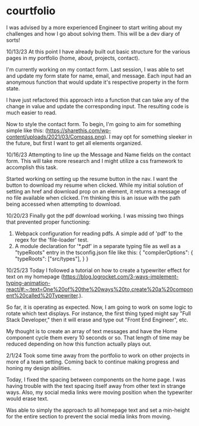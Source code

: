 # courtfolio

I was advised by a more experienced Engineer to start writing about my challenges and how I go about solving them. This will be a dev diary of sorts!

10/13/23
At this point I have already built out basic structure for the various pages in my portfolio (home, about, projects, contact). 

I'm currently working on my contact form. Last session, I was able to set and update my form state for name, email, and message. Each input had an anonymous function that would update it's respective property in the form state.

I have just refactored this approach into a function that can take any of the change in value and update the corresponding input. The resulting code is much easier to read.

Now to style the contact form. To begin, I'm going to aim for something simple like this: (https://sharethis.com/wp-content/uploads/2021/03/Compass.png). I may opt for something sleeker in the future, but first I want to get all elements organized.

10/16/23
Attempting to line up the Message and Name fields on the contact form. This will take more research and I might utilize a css framework to accomplish this task.

Started working on setting up the resume button in the nav. I want the button to download my resume when clicked. While my initial solution of setting an href and download prop on an <a> element, it returns a message of no file available when clicked. I'm thinking this is an issue with the path being accessed when attempting to download.

10/20/23
Finally got the pdf download working. I was missing two things that prevented proper functioning:
1. Webpack configuration for reading pdfs. A simple add of 'pdf' to the regex for the 'file-loader' test.
2. A module declaration for '*.pdf' in a separate typing file as well as a "typeRoots" entry in the tsconfig.json file like this:
{
  "compilerOptions": {
    "typeRoots": ["src/types"],
  }
}

10/25/23
Today I followed a tutorial on how to create a typewriter effect for text on my homepage (https://blog.logrocket.com/3-ways-implement-typing-animation-react/#:~:text=One%20of%20the%20ways%20to,create%20a%20component%20called%20Typewriter.).

So far, it is operating as expected. Now, I am going to work on some logic to rotate which text displays. For instance, the first thing typed might say "Full Stack Developer," then it will erase and type out "Front End Engineer", etc.

My thought is to create an array of text messages and have the Home component cycle them every 10 seconds or so. That length of time may be reduced depending on how this function actually plays out.

2/1/24
Took some time away from the portfolio to work on other projects in more of a team setting. Coming back to continue making progress and honing my design abilities. 

Today, I fixed the spacing between components on the home page. I was having trouble with the text spacing itself away from other text in strange ways. Also, my social media links were moving position when the typewriter would erase text.

Was able to simply the approach to all homepage text and set a min-height for the entire section to prevent the social media links from moving.